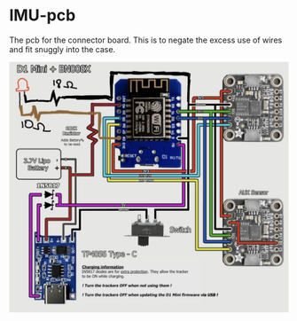 # IMU-pcb
The pcb for the connector board. This is to negate the excess use of wires and fit snuggly into the case.

![alt text](images/schematic.png)
